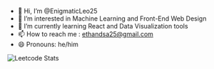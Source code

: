 - 👋 Hi, I’m @EnigmaticLeo25
- 👀 I’m interested in Machine Learning and Front-End Web Design
- 🌱 I’m currently learning React and Data Visualization tools
- 📫 How to reach me : ethandsa25@gmail.com
- 😄 Pronouns: he/him

![Leetcode Stats](https://leetcard.jacoblin.cool/ethandsa25?theme=nord)

<!---
EnigmaticLeo25/EnigmaticLeo25 is a ✨ special ✨ repository because its `README.md` (this file) appears on your GitHub profile.
You can click the Preview link to take a look at your changes.
--->
